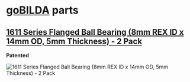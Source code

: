 # [goBILDA](https://www.gobilda.com/) parts
## [1611 Series Flanged Ball Bearing (8mm REX ID x 14mm OD, 5mm Thickness) - 2 Pack](https://www.gobilda.com/1611-series-flanged-ball-bearing-8mm-rex-id-x-14mm-od-5mm-thickness-2-pack/)

**Patented**

<img alt='1611 Series Flanged Ball Bearing (8mm REX ID x 14mm OD, 5mm Thickness) - 2 Pack' src='../../../generated_files/parts/gobilda/motion-bearing-flanged-8mmREX.svg'/>
